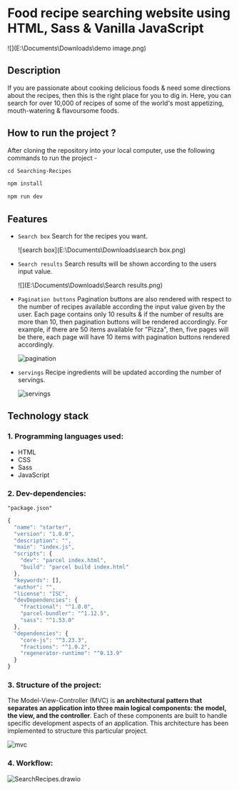 # Food recipe searching website using HTML, Sass & Vanilla JavaScript 



![](E:\Documents\Downloads\demo image.png)





## Description

If you are passionate about cooking delicious foods & need some directions about the recipes, then this is the right place for you to dig in. Here, you can search for over 10,000 of recipes of some of the world's most appetizing, mouth-watering & flavoursome foods.





## How to run the project ?

After cloning the repository into your local computer, use the following commands to run the project -

```markdown
cd Searching-Recipes

npm install

npm run dev
```





## Features

- `Search box`  Search for the recipes you want.

  ![search box](E:\Documents\Downloads\search box.png)



- `Search results`  Search results will be shown according to the users input value.

  ![](E:\Documents\Downloads\Search results.png)



- `Pagination buttons`  Pagination buttons are also rendered with respect to the number of recipes available according the input value given by the user. Each page contains only 10 results & if the number of results are more than 10, then pagination buttons will be rendered accordingly.                                                For example, if  there are 50 items available for "Pizza", then, five pages will be there, each page will have 10 items with pagination buttons rendered accordingly.

  ![pagination](E:\Documents\Downloads\pagination.png)



- `servings`  Recipe ingredients will be updated according the number of servings.

  ![servings](E:\Documents\Downloads\servings.png)

   





## Technology stack

### 1. Programming languages used:

- HTML
- CSS
- Sass
- JavaScript



### 2. Dev-dependencies:

`"package.json"`

```javascript
{
  "name": "starter",
  "version": "1.0.0",
  "description": "",
  "main": "index.js",
  "scripts": {
    "dev": "parcel index.html",
    "build": "parcel build index.html"
  },
  "keywords": [],
  "author": "",
  "license": "ISC",
  "devDependencies": {
    "fractional": "^1.0.0",
    "parcel-bundler": "^1.12.5",
    "sass": "^1.53.0"
  },
  "dependencies": {
    "core-js": "^3.23.3",
    "fractions": "^1.0.2",
    "regenerator-runtime": "^0.13.9"
  }
}
```



### 3. Structure of the project:

The Model-View-Controller (MVC) is **an architectural pattern that separates an application into three main logical components: the model, the view, and the controller**. Each of these components are built to handle specific development aspects of an application. This architecture has been implemented to structure this particular project.



![mvc](E:\Documents\Downloads\mvc.png)



### 4. Workflow:

 

![SearchRecipes.drawio](E:\Documents\Downloads\SearchRecipes.drawio.png)




